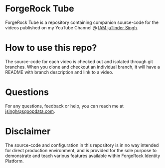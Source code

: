 # ForgeRock Tube

ForgeRock Tube is a repository containing companion source-code for the videos published on my YouTube Channel @ [IAM jaTinder Singh](https://www.youtube.com/channel/UCncKTrfBUAlPjk0oKQ66rRg/).

# How to use this repo?

The source-code for each video is checked out and isolated through git branches. When you clone and checkout an individual branch, it will have a README with branch description and link to a video.

# Questions

For any questions, feedback or help, you can reach me at jsingh@sqoopdata.com.

# Disclaimer

The source-code and configuration in this repository is in no way intended for direct production environment, and is provided for the sole purpose to demonstrate and teach various features available within ForgeRock Identity Platform.
